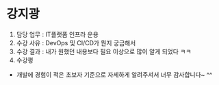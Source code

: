 # 강지광

1. 담당 업무 : IT플랫폼 인프라 운용
2. 수강 사유 : DevOps 및 CI/CD가 뭔지 궁금해서
3. 수강 결과 : 내가 원했던 내용보다 필요 이상으로 많이 알게 되었다 ㅋㅋ
4. 수강평
-  개발에 경험이 적은 초보자 기준으로 자세하게 알려주셔서 너무 감사합니다~ ^^

